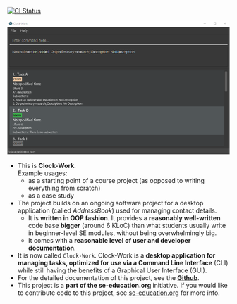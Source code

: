 [![CI Status](https://github.com/se-edu/addressbook-level3/workflows/Java%20CI/badge.svg)](https://github.com/AY2223S2-CS2103T-W13-3/tp/actions)

![Ui](docs/images/Ui.png)
* This is **Clock-Work**.<br>
  Example usages:
  * as a starting point of a course project (as opposed to writing everything from scratch)
  * as a case study
* The project builds on an ongoing software project for a desktop application (called _AddressBook_) used for managing contact details.
  * It is **written in OOP fashion**. It provides a **reasonably well-written** code base **bigger** (around 6 KLoC) than what students usually write in beginner-level SE modules, without being overwhelmingly big.
  * It comes with a **reasonable level of user and developer documentation**.
* It is now called `Clock-Work`. Clock-Work is a **desktop application for managing tasks, optimized for use via a Command Line Interface** (CLI) while still having the benefits of a Graphical User Interface (GUI). 
* For the detailed documentation of this project, see the **[Github](https://ay2223s2-cs2103t-w13-3.github.io/tp/)**.
* This project is a **part of the se-education.org** initiative. If you would like to contribute code to this project, see [se-education.org](https://se-education.org#https://se-education.org/#contributing) for more info.
